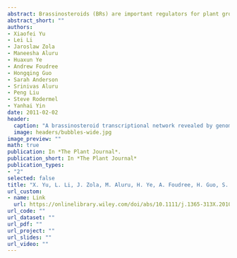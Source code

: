 ```yaml
---
abstract: Brassinosteroids (BRs) are important regulators for plant growth and development. BRs signal to control the activities of the BES1 and BZR1 family transcription factors. The transcriptional network through which BES1 and BZR regulate large number of target genes is mostly unknown. By combining chromatin immunoprecipitation coupled with Arabidopsis tiling arrays (ChIP‐chip) and gene expression studies, we have identified 1609 putative BES1 target genes, 404 of which are regulated by BRs and/or in gain‐of‐function bes1‐D mutant. BES1 targets contribute to BR responses and interactions with other hormonal or light signaling pathways. Computational modeling of gene expression data using Algorithm for the Reconstruction of Accurate Cellular Networks (ARACNe) reveals that BES1‐targeted transcriptional factors form a gene regulatory network (GRN). Mutants of many genes in the network displayed defects in BR responses. Moreover, we found that BES1 functions to inhibit chloroplast development by repressing the expression of GLK1 and GLK2 transcription factors, confirming a hypothesis generated from the GRN. Our results thus provide a global view of BR regulated gene expression and a GRN that guides future studies in understanding BR‐regulated plant growth.
abstract_short: ""
authors:
- Xiaofei Yu 
- Lei Li  
- Jaroslaw Zola
- Maneesha Aluru 
- Huaxun Ye  
- Andrew Foudree 
- Hongqing Guo 
- Sarah Anderson  
- Srinivas Aluru 
- Peng Liu  
- Steve Rodermel 
- Yanhai Yin
date: 2011-02-02
header:
  caption: "A brassinosteroid transcriptional network revealed by genome‐wide identification of BESI target genes in Arabidopsis thaliana"
  image: headers/bubbles-wide.jpg
image_preview: ""
math: true
publication: In *The Plant Journal*.
publication_short: In *The Plant Journal*
publication_types:
- "2"
selected: false
title: "X. Yu, L. Li, J. Zola, M. Aluru, H. Ye, A. Foudree, H. Guo, S. Anderson, S. Aluru, P. Liu, S. Rodermel, and Y. Yin (2011). A brassinosteroid transcriptional network revealed by genome-wide identification of bes1 target genes in Arabidopsis thaliana. The Plant Journal, 65(4):634-646."
url_custom:
- name: Link
  url: https://onlinelibrary.wiley.com/doi/abs/10.1111/j.1365-313X.2010.04449.x
url_code: ""
url_dataset: ""
url_pdf: ""
url_project: ""
url_slides: ""
url_video: ""
---
```

